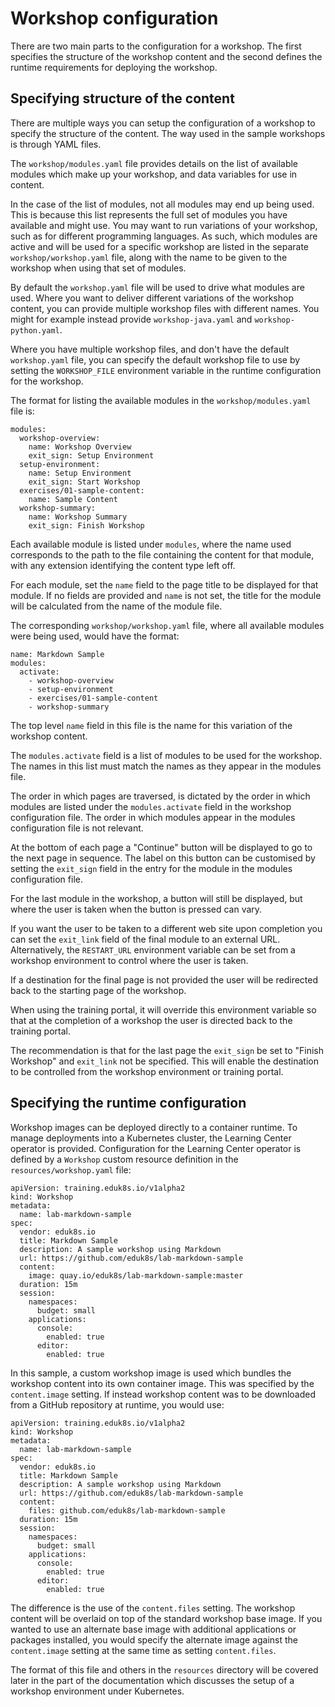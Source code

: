 # Workshop configuration

There are two main parts to the configuration for a workshop. The first specifies the structure of the workshop content and the second defines the runtime requirements for deploying the workshop.

## Specifying structure of the content

There are multiple ways you can setup the configuration of a workshop to specify the structure of the content. The way used in the sample workshops is through YAML files.

The ``workshop/modules.yaml`` file provides details on the list of available modules which make up your workshop, and data variables for use in content.

In the case of the list of modules, not all modules may end up being used. This is because this list represents the full set of modules you have available and might use. You may want to run variations of your workshop, such as for different programming languages. As such, which modules are active and will be used for a specific workshop are listed in the separate ``workshop/workshop.yaml`` file, along with the name to be given to the workshop when using that set of modules.

By default the ``workshop.yaml`` file will be used to drive what modules are used. Where you want to deliver different variations of the workshop content, you can provide multiple workshop files with different names. You might for example instead provide ``workshop-java.yaml`` and ``workshop-python.yaml``.

Where you have multiple workshop files, and don't have the default ``workshop.yaml`` file, you can specify the default workshop file to use by setting the ``WORKSHOP_FILE`` environment variable in the runtime configuration for the workshop.

The format for listing the available modules in the ``workshop/modules.yaml`` file is:

```
modules:
  workshop-overview:
    name: Workshop Overview
    exit_sign: Setup Environment
  setup-environment:
    name: Setup Environment
    exit_sign: Start Workshop
  exercises/01-sample-content:
    name: Sample Content
  workshop-summary:
    name: Workshop Summary
    exit_sign: Finish Workshop
```

Each available module is listed under ``modules``, where the name used corresponds to the path to the file containing the content for that module, with any extension identifying the content type left off.

For each module, set the ``name`` field to the page title to be displayed for that module. If no fields are provided and ``name`` is not set, the title for the module will be calculated from the name of the module file.

The corresponding ``workshop/workshop.yaml`` file, where all available modules were being used, would have the format:

```
name: Markdown Sample
modules:
  activate:
    - workshop-overview
    - setup-environment
    - exercises/01-sample-content
    - workshop-summary
```

The top level ``name`` field in this file is the name for this variation of the workshop content.

The ``modules.activate`` field is a list of modules to be used for the workshop. The names in this list must match the names as they appear in the modules file.

The order in which pages are traversed, is dictated by the order in which modules are listed under the ``modules.activate`` field in the workshop configuration file. The order in which modules appear in the modules configuration file is not relevant.

At the bottom of each page a "Continue" button will be displayed to go to the next page in sequence. The label on this button can be customised by setting the ``exit_sign`` field in the entry for the module in the modules configuration file.

For the last module in the workshop, a button will still be displayed, but where the user is taken when the button is pressed can vary.

If you want the user to be taken to a different web site upon completion you can set the ``exit_link`` field of the final module to an external URL. Alternatively, the ``RESTART_URL`` environment variable can be set from a workshop environment to control where the user is taken.

If a destination for the final page is not provided the user will be redirected back to the starting page of the workshop.

When using the training portal, it will override this environment variable so that at the completion of a workshop the user is directed back to the training portal.

The recommendation is that for the last page the ``exit_sign`` be set to "Finish Workshop" and ``exit_link`` not be specified. This will enable the destination to be controlled from the workshop environment or training portal.

## Specifying the runtime configuration

Workshop images can be deployed directly to a container runtime. To manage deployments into a Kubernetes cluster, the Learning Center operator is provided. Configuration for the Learning Center operator is defined by a ``Workshop`` custom resource definition in the ``resources/workshop.yaml`` file:

```
apiVersion: training.eduk8s.io/v1alpha2
kind: Workshop
metadata:
  name: lab-markdown-sample
spec:
  vendor: eduk8s.io
  title: Markdown Sample
  description: A sample workshop using Markdown
  url: https://github.com/eduk8s/lab-markdown-sample
  content:
    image: quay.io/eduk8s/lab-markdown-sample:master
  duration: 15m
  session:
    namespaces:
      budget: small
    applications:
      console:
        enabled: true
      editor:
        enabled: true
```

In this sample, a custom workshop image is used which bundles the workshop content into its own container image. This was specified by the ``content.image`` setting. If instead workshop content was to be downloaded from a GitHub repository at runtime, you would use:

```
apiVersion: training.eduk8s.io/v1alpha2
kind: Workshop
metadata:
  name: lab-markdown-sample
spec:
  vendor: eduk8s.io
  title: Markdown Sample
  description: A sample workshop using Markdown
  url: https://github.com/eduk8s/lab-markdown-sample
  content:
    files: github.com/eduk8s/lab-markdown-sample
  duration: 15m
  session:
    namespaces:
      budget: small
    applications:
      console:
        enabled: true
      editor:
        enabled: true
```

The difference is the use of the ``content.files`` setting. The workshop content will be overlaid on top of the standard workshop base image. If you wanted to use an alternate base image with additional applications or packages installed, you would specify the alternate image against the ``content.image`` setting at the same time as setting ``content.files``.

The format of this file and others in the ``resources`` directory will be covered later in the part of the documentation which discusses the setup of a workshop environment under Kubernetes.
